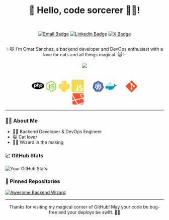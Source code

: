 <h1 align="center">👋 Hello, code sorcerer 🧙‍♂️!</h1>
<div align="center">
  <br>
  
  [![Email Badge](https://img.shields.io/badge/Mail-red?style=for-the-badge&logo=maildotru&logoColor=white)](mailto:omarsanpi@gmail.com)
  [![Linkedin Badge](https://img.shields.io/badge/LinkedIn-blue?style=for-the-badge&logo=linkedin&logoColor=white)](https://www.linkedin.com/in/omarsanpi/)
  [![X Badge](https://img.shields.io/badge/Twitter-black?style=for-the-badge&logo=x&logoColor=white)](https://twitter.com/OmiTheSorcerer)
  
  <br>
  ✨🐱 I'm Omar Sánchez, a backend developer and DevOps enthusiast with a love for cats and all things magical. 🐱✨
  <br><br>
  <img src="https://media.giphy.com/media/JqmupuTVZYaQX5s094/giphy.gif" width=200>
  <br> <br> <br>
  <div>
    <img src="https://github.com/devicons/devicon/blob/master/icons/php/php-plain.svg" width="40" height="40"/>
    <img src="https://github.com/devicons/devicon/blob/master/icons/nodejs/nodejs-plain.svg" width="37" height="37"/>
    <img src="https://github.com/devicons/devicon/blob/master/icons/python/python-plain.svg" width="37" height="37"/>
    <img src="https://github.com/devicons/devicon/blob/master/icons/javascript/javascript-plain.svg" width="40" height="40"/>
  &nbsp;&nbsp;&nbsp;&nbsp;&nbsp;
    <img src="https://github.com/devicons/devicon/blob/master/icons/kubernetes/kubernetes-plain.svg" width="37" height="37"/>
    <img src="https://github.com/devicons/devicon/blob/master/icons/docker/docker-plain.svg" width="37" height="37"/>
  &nbsp;&nbsp;&nbsp;&nbsp;&nbsp;
    <img src="https://github.com/devicons/devicon/blob/master/icons/git/git-plain.svg" width="37" height="37"/>
    <br>
    <img src="https://github.com/devicons/devicon/blob/master/icons/laravel/laravel-plain.svg" width="37" height="37"/>
    <img src="symfony.svg" width="37" height="37"/>
</div>
</div>

---

### 🧙‍♂️ About Me

- 👨‍💻 Backend Developer & DevOps Engineer
- 😺 Cat lover
- 🧙‍♂️ Wizard in the making

### 📈 GitHub Stats

![Your GitHub Stats](https://github-readme-stats.vercel.app/api?username=omi-the-sorcerer&show_icons=true&theme=radical)

### 🌟 Pinned Repositories

[![Awesome Backend Wizard](https://github-readme-stats.vercel.app/api/pin/?username=omi-the-sorcerer&repo=omicat&theme=radical)](https://github.com/omi-the-sorcerer/omicat)

---
<div align="center">
  Thanks for visiting my magical corner of GitHub! May your code be bug-free and your deploys be swift. 🚀✨
</div>
